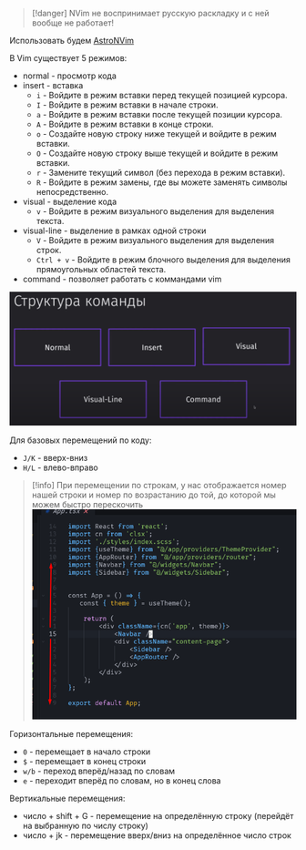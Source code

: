 
>[!danger] NVim не воспринимает русскую раскладку и с ней вообще не работает!

Использовать будем [AstroNVim](https://astronvim.com/)

В Vim существует 5 режимов:
- normal - просмотр кода
- insert - вставка
	- `i` - Войдите в режим вставки перед текущей позицией курсора.
	- `I` - Войдите в режим вставки в начале строки.
	- `a` - Войдите в режим вставки после текущей позиции курсора.
	- `A` - Войдите в режим вставки в конце строки.
	- `o` - Создайте новую строку ниже текущей и войдите в режим вставки.
	- `O` - Создайте новую строку выше текущей и войдите в режим вставки.
	- `r` - Замените текущий символ (без перехода в режим вставки).
	- `R` - Войдите в режим замены, где вы можете заменять символы непосредственно.
- visual - выделение кода
	- `v` - Войдите в режим визуального выделения для выделения текста.
- visual-line - выделение в рамках одной строки
	- `V` - Войдите в режим визуального выделения для выделения строк.
	- `Ctrl + v` - Войдите в режим блочного выделения для выделения прямоугольных областей текста.
- command - позволяет работать с коммандами vim

![](_png/Pasted%20image%2020230916210748.png)

Для базовых перемещений по коду:
- `J/K` - вверх-вниз
- `H/L` - влево-вправо

>[!info] При перемещении по строкам, у нас отображается номер нашей строки и номер по возрастанию до той, до которой мы можем быстро перескочить
>![](_png/Pasted%20image%2020230917110459.png)

Горизонтальные перемещения:
- `0` - перемещает в начало строки
- `$` - перемещает в конец строки
- `w/b` - переход вперёд/назад по словам
- `e` - переходит вперёд по словам, но в конец слова

Вертикальные перемещения:
- число + shift + G - перемещение на определённую строку (перейдёт на выбранную по числу строку)
- число + jk - перемещение вверх/вниз на определённое число строк
